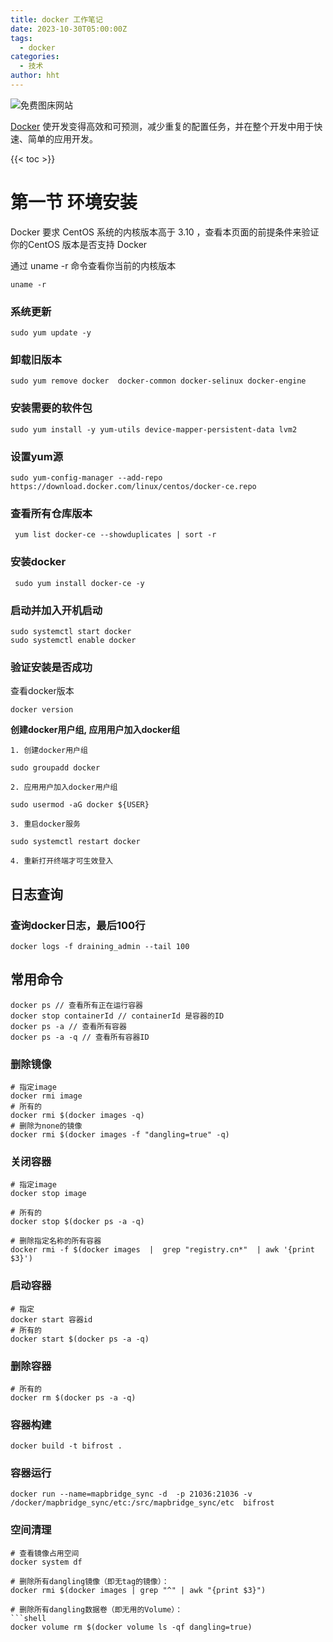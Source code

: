 ```yaml
---
title: docker 工作笔记
date: 2023-10-30T05:00:00Z
tags:
  - docker
categories:
  - 技术
author: hht
---
```


<img src="https://i.imgur.com/m7DyCi3.jpg" alt="免费图床网站">


[Docker](https://www.docker.com/) 使开发变得高效和可预测，减少重复的配置任务，并在整个开发中用于快速、简单的应用开发。


<!--more-->

{{< toc >}}
# 第一节 环境安装


Docker 要求 CentOS 系统的内核版本高于 3.10 ，查看本页面的前提条件来验证你的CentOS 版本是否支持 Docker

通过 uname -r 命令查看你当前的内核版本


```shell
uname -r
```

### 系统更新



```shell
sudo yum update -y
```

### 卸载旧版本


```shell
sudo yum remove docker  docker-common docker-selinux docker-engine
```

### 安装需要的软件包



```shell
sudo yum install -y yum-utils device-mapper-persistent-data lvm2
```

### 设置yum源



```shell
sudo yum-config-manager --add-repo https://download.docker.com/linux/centos/docker-ce.repo
```

### 查看所有仓库版本



```shell
 yum list docker-ce --showduplicates | sort -r
```

### 安装docker



```shell
 sudo yum install docker-ce -y 
```

### 启动并加入开机启动



```shell
sudo systemctl start docker 
sudo systemctl enable docker
```

### 验证安装是否成功

查看docker版本


```shell
docker version
```


 **创建docker用户组, 应用用户加入docker组**



```shell
1. 创建docker用户组

sudo groupadd docker

2. 应用用户加入docker用户组

sudo usermod -aG docker ${USER}

3. 重启docker服务

sudo systemctl restart docker

4. 重新打开终端才可生效登入
```



## 日志查询

### 查询docker日志，最后100行



```shell
docker logs -f draining_admin --tail 100
```

## 常用命令



```shell
docker ps // 查看所有正在运行容器 
docker stop containerId // containerId 是容器的ID 
docker ps -a // 查看所有容器 
docker ps -a -q // 查看所有容器ID
```

### 删除镜像



```shell
# 指定image
docker rmi image
# 所有的
docker rmi $(docker images -q) 
# 删除为none的镜像
docker rmi $(docker images -f "dangling=true" -q)
```

### 关闭容器



```shell
# 指定image
docker stop image

# 所有的
docker stop $(docker ps -a -q)

# 删除指定名称的所有容器
docker rmi -f $(docker images  |  grep "registry.cn*"  | awk '{print $3}')
```

### 启动容器



```shell
# 指定
docker start 容器id
# 所有的
docker start $(docker ps -a -q)
```

### 删除容器



```shell
# 所有的
docker rm $(docker ps -a -q)
```

### 容器构建



```shell
docker build -t bifrost .
```

### 容器运行



```shell
docker run --name=mapbridge_sync -d  -p 21036:21036 -v /docker/mapbridge_sync/etc:/src/mapbridge_sync/etc  bifrost
```

### 空间清理


````shell
# 查看镜像占用空间
docker system df

# 删除所有dangling镜像（即无tag的镜像）：
docker rmi $(docker images | grep "^" | awk "{print $3}")

# 删除所有dangling数据卷（即无用的Volume）：
```shell
docker volume rm $(docker volume ls -qf dangling=true)
````